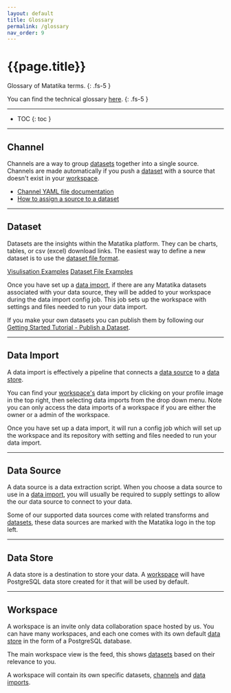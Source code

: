 ```yaml
---
layout: default
title: Glossary
permalink: /glossary
nav_order: 9
---
```


# {{page.title}}

Glossary of Matatika terms.
{: .fs-5 }

You can find the technical glossary [here](https://github.com/Matatika/matatika-examples/tree/master/matatika_technical_glossary).
{: .fs-5 }

---

- TOC
{: toc }

---

## Channel

Channels are a way to group [datasets](#dataset) together into a single source. Channels are made automatically if you push a [dataset](#dataset) with a source that doesn't exist in your [workspace](#workspace).

- [Channel YAML file documentation]({{site.baseurl}}/data/channel/channel-yaml)
- [How to assign a source to a dataset]({{site.baseurl}}/data/data-visualisation/dataset-yaml)

---

## Dataset

Datasets are the insights within the Matatika platform. They can be charts, tables, or csv (excel) download links. The easiest way to define a new dataset is to use the [dataset file format]({{site.baseurl}}/data/data-visualisation/dataset-yaml). 

[Visulisation Examples]({{site.baseurl}}/data/data-visualisation/examples/)
[Dataset File Examples](https://github.com/Matatika/matatika-examples/tree/master/example_datasets)

Once you have set up a [data import](#data-import), if there are any Matatika datasets associated with your data source, they will be added to your workspace during the data import config job. This job sets up the workspace with settings and files needed to run your data import.

If you make your own datasets you can publish them by following our [Getting Started Tutorial - Publish a Dataset]({{site.baseurl}}/getting-started/publish-a-dataset-cli).

---

## Data Import

A data import is effectively a pipeline that connects a [data source](#data-source) to a [data store](#data-store).

You can find your [workspace's](#workspace) data import by clicking on your profile image in the top right, then selecting data imports from the drop down menu. Note you can only access the data imports of a workspace if you are either the owner or a admin of the workspace.

Once you have set up a data import, it will run a config job which will set up the workspace and its repository with setting and files needed to run your data import.

---

## Data Source

A data source is a data extraction script. When you choose a data source to use in a [data import](#data-import), you will usually be required to supply settings to allow the our data source to connect to your data. 

Some of our supported data sources come with related transforms and [datasets](#dataset), these data sources are marked with the Matatika logo in the top left.

---

## Data Store

A data store is a destination to store your data. A [workspace](#workspace) will have PostgreSQL data store created for it that will be used by default.

---

## Workspace

A workspace is an invite only data collaboration space hosted by us. You can have many workspaces, and each one comes with its own default [data store](#data-store) in the form of a PostgreSQL database.

The main workspace view is the feed, this shows [datasets](#dataset) based on their relevance to you.

A workspace will contain its own specific datasets, [channels](#channel) and [data imports](#data-import).
